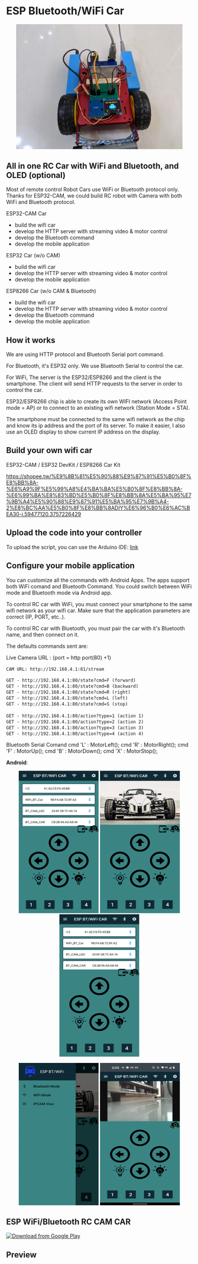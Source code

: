 # ESP Bluetooth/WiFi Car

<p align="center">
<img src="docs/wifi_bt_car.jpg" width="450" >
</p>


## All in one RC Car with WiFi and Bluetooth, and OLED (optional)

Most of remote control Robot Cars use WiFi or Bluetooth protocol only.
Thanks for ESP32-CAM, we could build RC robot with Camera with both WiFi and Bluetooth protocol.

ESP32-CAM Car
* build the wifi car
* develop the HTTP server with streaming video & motor control
* develop the Bluetooth command
* develop the mobile application

ESP32 Car (w/o CAM)
* build the wifi car
* develop the HTTP server with streaming video & motor control
* develop the mobile application

ESP8266 Car (w/o CAM & Bluetooth)
* build the wifi car
* develop the HTTP server with streaming video & motor control
* develop the Bluetooth command
* develop the mobile application

## How it works

We are using HTTP protocol and Bluetooth Serial port command.

For Bluetooth, it's ESP32 only. We use Bluetooth Serial to control the car.

For WiFi, The server is the ESP32/ESP8266 and the client is the smartphone. The client will send HTTP requests to the server in order to control the car.

ESP32/ESP8266 chip is able to create its own WIFI network (Access Point mode = AP) or to connect to an existing wifi network (Station Mode = STA). 

The smartphone must be connected to the same wifi network as the chip and know its ip address and the port of its server. To make it easier, I also use an OLED display to show current IP address on the display.

## Build your own wifi car

ESP32-CAM / ESP32 DevKit / ESP8266
Car Kit

https://shopee.tw/%E9%8B%81%E5%90%88%E9%87%91%E5%B0%8F%E8%BB%8A-%E6%A9%9F%E5%99%A8%E4%BA%BA%E5%B0%8F%E8%BB%8A-%E6%99%BA%E8%83%BD%E5%B0%8F%E8%BB%8A%E5%BA%95%E7%9B%A4%E5%90%88%E9%87%91%E5%BA%95%E7%9B%A4-2%E8%BC%AA%E5%B0%8F%E8%BB%8ADIY%E6%96%B0%E6%AC%BEA30-i.59477120.3757226429


## Upload the code into your controller

To upload the script, you can use the Arduino IDE: [link](https://randomnerdtutorials.com/how-to-install-esp8266-board-arduino-ide/)

## Configure your mobile application

You can customize all the commands with Android Apps. The apps support both WiFi comand and Bluetooth Command. You could switch between WiFi mode and Bluetooth mode via Android app.

To control RC car with WiFi, you must connect your smartphone to the same wifi network as your wifi car. Make sure that the application parameters are correct (IP, PORT, etc..). 

To control RC car with Bluetooth, you must pair the car with it's Bluetooth name, and then connect on it.

The defaults commands sent are:

Live Camera URL : (port = http port(80) +1)
```
CAM URL: http://192.168.4.1:81/stream
```

```
GET - http://192.168.4.1:80/state?cmd=F (forward)
GET - http://192.168.4.1:80/state?cmd=B (backward)
GET - http://192.168.4.1:80/state?cmd=R (right)
GET - http://192.168.4.1:80/state?cmd=L (left)
GET - http://192.168.4.1:80/state?cmd=S (stop)

GET - http://192.168.4.1:80/action?type=1 (action 1)
GET - http://192.168.4.1:80/action?type=2 (action 2)
GET - http://192.168.4.1:80/action?type=3 (action 3)
GET - http://192.168.4.1:80/action?type=4 (action 4)
```

Bluetooth Serial Comand
cmd 'L' : MotorLeft();
cmd 'R' : MotorRight();
cmd 'F' : MotorUp();
cmd 'B' : MotorDown();
cmd 'X' : MotorStop();


__Android__:
<p align="center">
  <img width="216px" height="384px" src="ESP32_CAM_Car_GPIO/2021-06-25_01.png">
  <img width="216px" height="384px" src="ESP32_CAM_Car_GPIO/2021-06-25_02.png">
  <img width="216px" height="384px" src="ESP32_CAM_Car_GPIO/2021-06-25_01.png">
</p>
<p align="center">
  <img width="216px" height="384px" src="ESP32_CAM_Car_GPIO/2021-06-25_04.png">
  <img width="216px" height="384px" src="ESP32_CAM_Car_GPIO/2021-06-25_05.png">
</p>


## ESP WiFi/Bluetooth RC CAM CAR

[<img src="https://play.google.com/intl/en_us/badges/images/generic/en_badge_web_generic.png"
      alt="Download from Google Play"
      height="80">](https://play.google.com/store/apps/details?id=com.ieeelab.bluetoothrc)


## Preview


